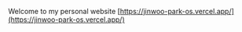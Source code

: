 Welcome to my personal website
[https://jinwoo-park-os.vercel.app/](https://jinwoo-park-os.vercel.app/)
